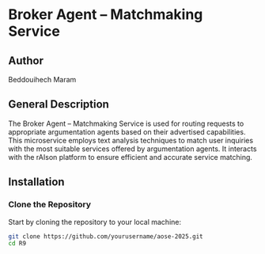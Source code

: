 # Broker Agent – Matchmaking Service

## Author

Beddouihech Maram

## General Description

The Broker Agent – Matchmaking Service is used for routing requests to appropriate argumentation agents based on their advertised capabilities. This microservice employs text analysis techniques to match user inquiries with the most suitable services offered by argumentation agents. It interacts with the rAIson platform to ensure efficient and accurate service matching.

## Installation

### Clone the Repository

Start by cloning the repository to your local machine:

```bash
git clone https://github.com/yourusername/aose-2025.git
cd R9
